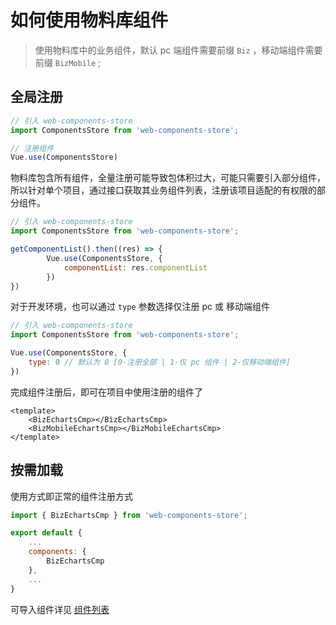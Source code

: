 

# 如何使用物料库组件

> 使用物料库中的业务组件，默认 pc 端组件需要前缀 `Biz` ，移动端组件需要前缀 `BizMobile` ;

## 全局注册

```javascript
// 引入 web-components-store
import ComponentsStore from 'web-components-store';

// 注册组件
Vue.use(ComponentsStore)
```

物料库包含所有组件，全量注册可能导致包体积过大，可能只需要引入部分组件，所以针对单个项目，通过接口获取其业务组件列表，注册该项目适配的有权限的部分组件。

```javascript
// 引入 web-components-store
import ComponentsStore from 'web-components-store';

getComponentList().then((res) => {
        Vue.use(ComponentsStore, {
            componentList: res.componentList
        })
})
```

对于开发环境，也可以通过 `type` 参数选择仅注册 pc 或 移动端组件

``` javascript
// 引入 web-components-store
import ComponentsStore from 'web-components-store';

Vue.use(ComponentsStore, {
    type: 0 // 默认为 0 [0-注册全部 | 1-仅 pc 组件 | 2-仅移动端组件]
})
```

完成组件注册后，即可在项目中使用注册的组件了

```vue
<template>
	<BizEchartsCmp></BizEchartsCmp>
	<BizMobileEchartsCmp></BizMobileEchartsCmp>
</template>
```



## 按需加载

使用方式即正常的组件注册方式

```javascript
import { BizEchartsCmp } from 'web-components-store';

export default {
    ...
	components: {
        BizEchartsCmp
    },
    ...
}
```

可导入组件详见 [组件列表](.\组件列表.md)